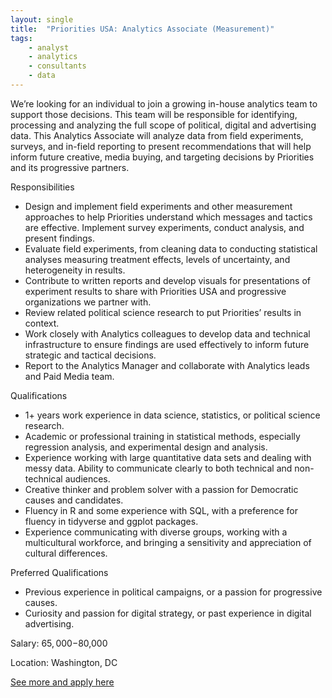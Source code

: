 ```yaml
---
layout: single
title:  "Priorities USA: Analytics Associate (Measurement)"
tags: 
    - analyst
    - analytics
    - consultants
    - data
---
```


We’re looking for an individual to join a growing in-house analytics team to support those decisions. This team will be responsible for identifying, processing and analyzing the full scope of political, digital and advertising data. This Analytics Associate will analyze data from field experiments, surveys, and in-field reporting to present recommendations that will help inform future creative, media buying, and targeting decisions by Priorities and its progressive partners.


Responsibilities
* Design and implement field experiments and other measurement approaches to help Priorities understand which messages and tactics are effective. Implement survey experiments, conduct analysis, and present findings.
* Evaluate field experiments, from cleaning data to conducting statistical analyses measuring treatment effects, levels of uncertainty, and heterogeneity in results. 
* Contribute to written reports and develop visuals for presentations of experiment results to share with Priorities USA and progressive organizations we partner with. 
* Review related political science research to put Priorities’ results in context. 
* Work closely with Analytics colleagues to develop data and technical infrastructure to ensure findings are used effectively to inform future strategic and tactical decisions. 
* Report to the Analytics Manager and collaborate with Analytics leads and Paid Media team.


Qualifications
* 1+ years work experience in data science, statistics, or political science research. 
* Academic or professional training in statistical methods, especially regression analysis, and experimental design and analysis. 
* Experience working with large quantitative data sets and dealing with messy data. Ability to communicate clearly to both technical and non-technical audiences.
* Creative thinker and problem solver with a passion for Democratic causes and candidates.
* Fluency in R and some experience with SQL, with a preference for fluency in tidyverse and ggplot packages. 
* Experience communicating with diverse groups, working with a multicultural workforce, and bringing a sensitivity and appreciation of cultural differences.


Preferred Qualifications
* Previous experience in political campaigns, or a passion for progressive causes. 
* Curiosity and passion for digital strategy, or past experience in digital advertising.


Salary: $65,000-$80,000

Location: Washington, DC


[See more and apply here](https://jobs.lever.co/priorities/3373ea0e-ac25-4e26-aed0-c35ecf195ace)
